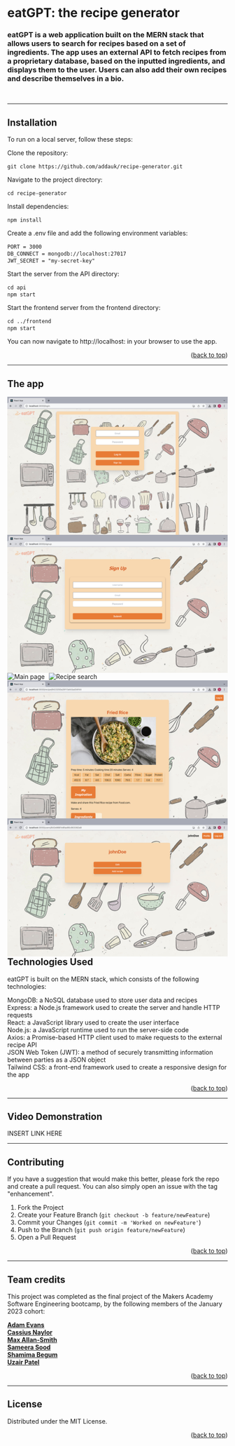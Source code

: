 # eatGPT: the recipe generator

### eatGPT is a web application built on the MERN stack that allows users to search for recipes based on a set of ingredients. The app uses an external API to fetch recipes from a proprietary database, based on the inputted ingredients, and displays them to the user. Users can also add their own recipes and describe themselves in a bio.

<br>

---

## Installation

To run on a local server, follow these steps:

Clone the repository:

```
git clone https://github.com/addauk/recipe-generator.git
```

Navigate to the project directory:

```
cd recipe-generator
```

Install dependencies:

```
npm install
```

Create a .env file and add the following environment variables:

```
PORT = 3000
DB_CONNECT = mongodb://localhost:27017
JWT_SECRET = "my-secret-key"
```

Start the server from the API directory:

```
cd api
npm start
```

Start the frontend server from the frontend directory:

```
cd ../frontend
npm start
```

You can now navigate to http://localhost:<port> in your browser to use the app.

<p align="right">(<a href="#readme-top">back to top</a>)</p>

---

## The app

<img src="./frontend/public/Images/login.png"
     alt="Login"
     style="float: left; margin-right: 10px;" />

<img src="./frontend/public/Images/signup.png"
     alt="Signup"
     style="float: left; margin-right: 10px;" />

<img src="./frontend/public/Images/Ingredient-checkbox.png"
     alt="Main page"
     style="float: left; margin-right: 10px;" />

<img src="./frontend/public/Images/Matched-recipes.png"
     alt="Recipe search"
     style="float: left; margin-right: 10px;" />

<img src="./frontend/public/Images/Recipe-detail.png"
     alt="Recipe detail page"
     style="float: left; margin-right: 10px;" />

<img src="./frontend/public/Images/Profile.png"
     alt="Profile page"
     style="float: left; margin-right: 10px;" />

## Technologies Used

eatGPT is built on the MERN stack, which consists of the following technologies:

MongoDB: a NoSQL database used to store user data and recipes <br>
Express: a Node.js framework used to create the server and handle HTTP requests <br>
React: a JavaScript library used to create the user interface <br>
Node.js: a JavaScript runtime used to run the server-side code <br>
Axios: a Promise-based HTTP client used to make requests to the external recipe API <br>
JSON Web Token (JWT): a method of securely transmitting information between parties as a JSON object <br>
Tailwind CSS: a front-end framework used to create a responsive design for the app <br>

<p align="right">(<a href="#readme-top">back to top</a>)</p>

---

## Video Demonstration

INSERT LINK HERE

---

## Contributing

If you have a suggestion that would make this better, please fork the repo and create a pull request. You can also simply open an issue with the tag "enhancement".

1. Fork the Project
2. Create your Feature Branch (`git checkout -b feature/newFeature`)
3. Commit your Changes (`git commit -m 'Worked on newFeature'`)
4. Push to the Branch (`git push origin feature/newFeature`)
5. Open a Pull Request

<p align="right">(<a href="#readme-top">back to top</a>)</p>

---

## Team credits

This project was completed as the final project of the Makers Academy Software Engineering bootcamp, by the following members of the January 2023 cohort:

<a href="https://github.com/addauk"><strong>Adam Evans</strong></a><br>
<a href="https://github.com/Perspicacity11"><strong>Cassius Naylor</strong></a><br>
<a href="https://github.com/MaxAllan-Smith"><strong>Max Allan-Smith</strong></a><br>
<a href="https://github.com/sameerasood"><strong>Sameera Sood</strong></a><br>
<a href="https://github.com/Shamima14"><strong>Shamima Begum</strong></a><br>
<a href="https://github.com/uzair142"><strong>Uzair Patel</strong></a>

<p align="right">(<a href="#readme-top">back to top</a>)</p>

---

<!-- LICENSE -->

## License

Distributed under the MIT License.

<p align="right">(<a href="#readme-top">back to top</a>)</p>
